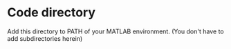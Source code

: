 # Code directory

Add this directory to PATH of your MATLAB environment.
(You don't have to add subdirectories herein)
